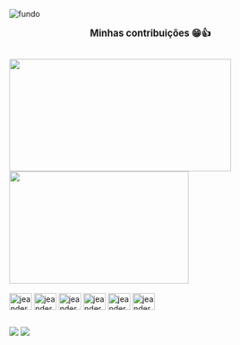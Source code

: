 ![fundo](https://github.com/user-attachments/assets/a4264a25-fbb6-4e47-8c2b-b07e65cf8b99)

<p align="center"><strong style="font-size: larger;">Minhas contribuições 😁👍</strong></p>

##
  <a href="https://github.com/jeandersonmachado?tab=repositories">
    <img height=200 width=396 align="center" src="https://github-readme-stats.vercel.app/api?username=jeandersonmachado&rank_icon=github&card_width=320&show_icons=true&bg_color=00000000" />
  </a>
  <a href="https://github.com/jeandersonmachado?tab=repositories">
    <img height=200  width=320 align="center" src="https://github-readme-stats.vercel.app/api/top-langs/?username=jeandersonmachado&layout=compact&bg_color=00000000" />
  </a>

<div style="display: inline_block"><br>
  <a href="https://github.com/jeandersonmachado?tab=repositories"><img align="center" alt="jeanderson-Js" height="30" width="40" src="https://cdn.jsdelivr.net/gh/devicons/devicon@latest/icons/javascript/javascript-plain.svg" /></a>
  <a href="https://github.com/jeandersonmachado?tab=repositories"><img align="center" alt="jeanderson-Ts" height="30" width="40" src="https://cdn.jsdelivr.net/gh/devicons/devicon@latest/icons/typescript/typescript-plain.svg" /></a>
  <a href="https://github.com/jeandersonmachado?tab=repositories">  <img align="center" alt="jeanderson-HTML" height="30" width="40" src="https://cdn.jsdelivr.net/gh/devicons/devicon@latest/icons/html5/html5-plain.svg" /></a>
  <a href="https://github.com/jeandersonmachado?tab=repositories">  <img align="center" alt="jeanderson-CSS" height="30" width="40" src="https://cdn.jsdelivr.net/gh/devicons/devicon@latest/icons/css3/css3-plain.svg" /></a>
  <a href="https://github.com/jeandersonmachado?tab=repositories">  <img align="center" alt="jeanderson-React" height="30" width="40" src="https://cdn.jsdelivr.net/gh/devicons/devicon@latest/icons/react/react-original.svg" /></a>
  <a href="https://github.com/jeandersonmachado?tab=repositories">  <img align="center" alt="jeanderson-SASS" height="30" width="40" src="https://cdn.jsdelivr.net/gh/devicons/devicon@latest/icons/sass/sass-original.svg" /></a>
</div>

##

<div>
  <a href="mailto:jeanderson.ferreira74@gmail.com"><img src="https://img.shields.io/badge/Gmail-D14836?style=for-the-badge&logo=gmail&logoColor=white" target="_blank"></a>
  <a href="https://www.linkedin.com/in/jeanderson-machado-986496279/"><img src="https://img.shields.io/badge/LinkedIn-0077B5?style=for-the-badge&logo=linkedin&logoColor=white" target="_blank"></a>
</div>
